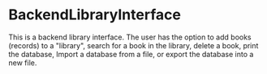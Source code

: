 # BackendLibraryInterface
This is a backend library interface. The user has the option to add books (records) to a "library", search for a book in the library, delete a book, print the database, Import a database from a file, or export the database into a new file. 
